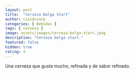 ```yaml
---
layout: post
title:  "Cerveza Balga Start"
author: czaldivarp
categories: [ Bebidas ]
tags: [ cerveza ]
image: assets/images/cerveza-belga-start.jpeg
description: "Cerveza belga start."
featured: false
hidden: true
rating: 4
---
```


Una cerveza que gusta mucho, refinada y de sabor refinado.